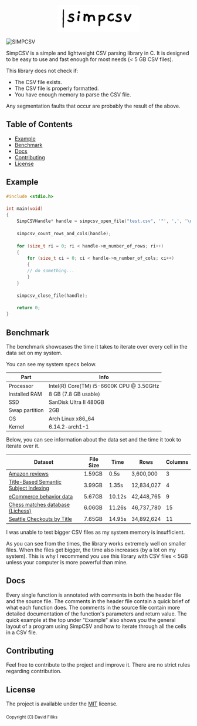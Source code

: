 <p align="center">
  <img height="75" src="assets/logo.png" alt="simpcsv"/>
</p>

![SIMPCSV](https://github.com/user-attachments/assets/5f6c8c5b-1a80-4909-8800-c3db0554009b)


SimpCSV is a simple and lightweight CSV parsing library in C. It is designed to be easy to use and fast enough for most needs (< 5 GB CSV files).

This library does not check if:
- The CSV file exists.
- The CSV file is properly formatted.
- You have enough memory to parse the CSV file.

Any segmentation faults that occur are probably the result of the above.

## Table of Contents

*    [Example](#example)
*    [Benchmark](#benchmark)
*    [Docs](#docs)
*    [Contributing](#contributing)
*    [License](#license)

## Example

```c
#include <stdio.h>

int main(void)
{
    SimpCSVHandle* handle = simpcsv_open_file("test.csv", '"', ',', '\n');

    simpcsv_count_rows_and_cols(handle);

    for (size_t ri = 0; ri < handle->m_number_of_rows; ri++)
    {
        for (size_t ci = 0; ci < handle->m_number_of_cols; ci++)
        {
        // do something...
        }
    }

    simpcsv_close_file(handle);

    return 0;
}
```

## Benchmark
The benchmark showcases the time it takes to iterate over every cell in the data set on my system. 

You can see my system specs below.

| Part            | Info                                      |
| --------------- | ----------------------------------------- |
| Processor       | Intel(R) Core(TM) i5-6600K CPU @ 3.50GHz  |
| Installed RAM   | 8 GB (7.8 GB usable)                      |
| SSD             | SanDisk Ultra II 480GB                    |
| Swap partition  | 2GB                                       |
| OS              | Arch Linux x86_64                         |
| Kernel          | 6.14.2-arch1-1                            |

Below, you can see information about the data set and the time it took to iterate over it.

| Dataset | File Size | Time | Rows | Columns |
| --- |  --- | --- | --- | --- |
| [Amazon reviews](https://www.kaggle.com/datasets/kritanjalijain/amazon-reviews?select=train.csv) | 1.59GB | 0.5s | 3,600,000 | 3 |
| [Title-Based Semantic Subject Indexing](https://www.kaggle.com/datasets/hsrobo/titlebased-semantic-subject-indexing?select=pubmed.csv) | 3.99GB | 1.35s | 12,834,027 | 4 |
| [eCommerce behavior data](https://www.kaggle.com/datasets/mkechinov/ecommerce-behavior-data-from-multi-category-store?select=2019-Oct.csv) | 5.67GB | 10.12s | 42,448,765 | 9 |
| [Chess matches database (Lichess)](https://www.kaggle.com/datasets/aharon1377/lichess-games-played-in-the-first-trimester-2020?select=lichess_db_standard_rated_2020-01.csv) | 6.06GB | 11.26s | 46,737,780 | 15 |
| [Seattle Checkouts by Title](https://www.kaggle.com/datasets/city-of-seattle/seattle-checkouts-by-title?select=checkouts-by-title.csv) | 7.65GB | 14.95s | 34,892,624 | 11 |

I was unable to test bigger CSV files as my system memory is insufficient.

As you can see from the times, the library works extremely well on smaller files. 
When the files get bigger, the time also increases (by a lot on my system).
This is why I recommend you use this library with CSV files < 5GB unless your computer is more powerful than mine.

## Docs
Every single function is annotated with comments in both the header file and the source file. The comments in the header file contain a quick brief of what each function does. The comments in the source file
contain more detailed documentation of the function's parameters and return value. The quick example at the top under "Example" also shows you the general layout of a program using SimpCSV and how to iterate through all the cells in a CSV file.

## Contributing
Feel free to contribute to the project and improve it. There are no strict rules regarding contribution.

## License
The project is available under the [MIT](https://opensource.org/licenses/MIT) license.

<sub> Copyright (C) David Filiks </sub>
